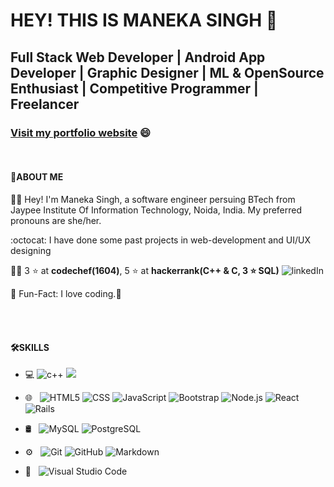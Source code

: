 # HEY! THIS IS MANEKA SINGH 👋
## Full Stack Web Developer | Android App Developer | Graphic Designer | ML & OpenSource Enthusiast | Competitive Programmer | Freelancer

### [Visit my portfolio website](https://manekasingh05.github.io) :smile:

<br>

#### :cowboy_hat_face:ABOUT ME

:sassy_woman: Hey! I'm Maneka Singh, a software engineer persuing BTech from Jaypee Institute Of Information Technology, Noida, India. My preferred pronouns are she/her.

:octocat: I have done some past projects in web-development and UI/UX designing                  

👩‍💻 3 :star: at **codechef(1604)**, 5 :star: at **hackerrank(C++ & C, 3 :star: SQL)**         ![linkedIn](https://user-images.githubusercontent.com/77896836/153349344-80c5f05d-2a65-4392-ae77-64c24af99626.png)

💁 Fun-Fact: I love coding.💙

</br>

<br>

#### 🛠️SKILLS

- 💻 ![c++](https://camo.githubusercontent.com/4dc7017fc8569fee32fcde60bf062d92e127c22e6d136cc41909a6c6786f1c4f/68747470733a2f2f696d672e736869656c64732e696f2f62616467652f2d432b2b2d3333333333333f7374796c653d666c6174266c6f676f3d43253242253242266c6f676f436f6c6f723d303035393943)  ![](https://camo.githubusercontent.com/8084c05ea61084a30448c5b8f581d0389c7ab4fbf46593e3499e59809b2c6395/68747470733a2f2f696d672e736869656c64732e696f2f62616467652f2d4a6176612d3333333333333f7374796c653d666c6174266c6f676f3d4a617661266c6f676f436f6c6f723d303037333936)
- 🌐 &nbsp;
  ![HTML5](https://img.shields.io/badge/-HTML5-333333?style=flat&logo=HTML5)
  ![CSS](https://img.shields.io/badge/-CSS-333333?style=flat&logo=CSS3&logoColor=1572B6)
  ![JavaScript](https://img.shields.io/badge/-JavaScript-333333?style=flat&logo=javascript)
  ![Bootstrap](https://img.shields.io/badge/-Bootstrap-333333?style=flat&logo=bootstrap&logoColor=563D7C)
  ![Node.js](https://img.shields.io/badge/-Node.js-333333?style=flat&logo=node.js)
  ![React](https://img.shields.io/badge/-React-333333?style=flat&logo=react)
  ![Rails](https://img.shields.io/badge/-Rails-333333?style=flat&logo=ruby)
- 🛢 &nbsp;
  ![MySQL](https://img.shields.io/badge/-MySQL-333333?style=flat&logo=mysql)
  ![PostgreSQL](https://img.shields.io/badge/-PostgreSQL-333333?style=flat&logo=postgresql)
- ⚙️ &nbsp;
  ![Git](https://img.shields.io/badge/-Git-333333?style=flat&logo=git)
  ![GitHub](https://img.shields.io/badge/-GitHub-333333?style=flat&logo=github)
  ![Markdown](https://img.shields.io/badge/-Markdown-333333?style=flat&logo=markdown)
- 🔧 &nbsp;
  ![Visual Studio Code](https://img.shields.io/badge/-Visual%20Studio%20Code-333333?style=flat&logo=visual-studio-code&logoColor=007ACC)
  
  </br>


